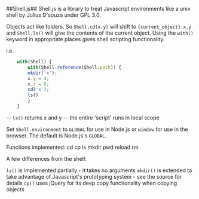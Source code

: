 ##Shell.js##
Shell.js is a library to treat Javascript environments like a unix shell by Julius D'souza under GPL 3.0.

Objects act like folders. So `Shell.cd(x.y)` will shift to `{current_object}.x.y` and `Shell.ls()` will give the contents of the current object. Using the `with()` keyword in appropriate places gives shell scripting functionality.

i.e.
```javascript
    with(Shell) {
    	with(Shell.reference(Shell.path)) {
    	mkdir('x');
    	x.y = 4;
    	x.z = 6;
    	cd('x');
    	ls()
    	}
    }
```

-- `ls()` returns x and y
-- the entire 'script' runs in local scope

Set `Shell.environment` to `GLOBAL` for use in Node.js or `window` for use in the browser. The default is Node.js's `GLOBAL`.

Functions implemented:
cd	cp	ls	mkdir	pwd	reload	rm

A few differences from the shell:

`ls()` is implemented partially - it takes no arguments
`mkdir()` is extended to take advantage of Javascript's prototyping system - see the source for details
`cp()` uses jQuery for its deep copy functionality when copying objects
